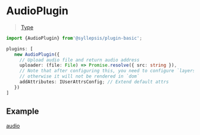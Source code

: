 # AudioPlugin <!-- {docsify-ignore-all} -->

> [Type](/en/plugins/types)

```typescript
import {AudioPlugin} from'@syllepsis/plugin-basic';

plugins: [
   new AudioPlugin({
     // Upload audio file and return audio address
     uploader: (file: File) => Promise.resolve({ src: string }),
     // Note that after configuring this, you need to configure `layers` to take over rendering, 
     // otherwise it will not be rendered in `dom`
     addAttributes: IUserAttrsConfig; // Extend default attrs
   })
]
```

## Example

[audio](https://codesandbox.io/embed/plugin-audio-4cgdq?hidenavigation=1 ':include :type=iframe width=100% height=500px')